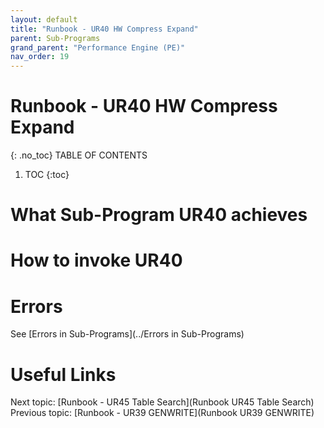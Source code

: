 ```yaml
---
layout: default
title: "Runbook - UR40 HW Compress Expand"
parent: Sub-Programs
grand_parent: "Performance Engine (PE)"
nav_order: 19
---
```


# Runbook - UR40 HW Compress Expand
{: .no_toc}
TABLE OF CONTENTS
1. TOC
{:toc}

# What Sub-Program UR40 achieves

# How to invoke UR40

# Errors
See [Errors in Sub-Programs](../Errors in Sub-Programs)


# Useful Links
Next topic: [Runbook - UR45 Table Search](Runbook UR45 Table Search)
Previous topic: [Runbook - UR39 GENWRITE](Runbook UR39 GENWRITE)
